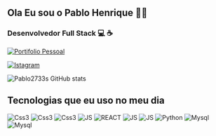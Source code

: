 ## Ola Eu sou o Pablo Henrique 🙋‍♂️

### Desenvolvedor Full Stack 💻 ☕

 [![ Portifolio Pessoal ](https://img.shields.io/badge/Portifolio%20Pessoal-click-1abc9c.svg
)](https://portifolio-pessoal-hazel.vercel.app/) 

[![Istagram](https://img.shields.io/badge/Instagram-E4405F?style=for-the-badge&logo=instagram&logoColor=white)](https://www.instagram.com/pablo.henrique_9/)


![Pablo2733s GitHub stats](https://github-readme-stats.vercel.app/api?username=Pablo2733s&show_icons=true&theme=dracula)

## Tecnologias que eu uso no meu dia

<div style="display: inline_block> <br />

<img aling="center" alt="HTML5" src="https://img.shields.io/badge/HTML5-E34F26?style=for-the-badge&logo=html5&logoColor=white" />
<img aling="center" alt="Css3" src="https://img.shields.io/badge/HTML5-E34F26?style=for-the-badge&logo=html5&logoColor=white" /> 
<img aling="center" alt="Css3" src="https://img.shields.io/badge/CSS3-1572B6?style=for-the-badge&logo=css3&logoColor=white" /> 
<img aling="center" alt="Css3" src="https://img.shields.io/badge/Tailwind_CSS-38B2AC?style=for-the-badge&logo=tailwind-css&logoColor=white" /> 
<img aling="center" alt="JS" src="https://img.shields.io/badge/JavaScript-F7DF1E?style=for-the-badge&logo=javascript&logoColor=black" />
<img aling="center" alt="REACT" src="https://img.shields.io/badge/React-20232A?style=for-the-badge&logo=react&logoColor=61DAFB" />


<img aling="center" alt="JS" src="https://img.shields.io/badge/Node.js-43853D?style=for-the-badge&logo=node.js&logoColor=white" />
<img aling="center" alt="JS" src="https://img.shields.io/badge/Express.js-404D59?style=for-the-badge" />

<img aling="center" alt="Python" src="https://img.shields.io/badge/Python-14354C?style=for-the-badge&logo=python&logoColor=white" />
<img aling="center" alt="Mysql" src="https://img.shields.io/badge/MySQL-00000F?style=for-the-badge&logo=mysql&logoColor=white" />
<img aling="center" alt="Mysql" src="https://img.shields.io/badge/Heroku-430098?style=for-the-badge&logo=heroku&logoColor=white" />

</div>

 

